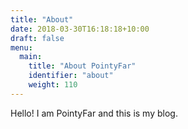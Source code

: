 ```yaml
---
title: "About"
date: 2018-03-30T16:18:18+10:00
draft: false
menu:
  main:
    title: "About PointyFar"
    identifier: "about"
    weight: 110
---
```


Hello! I am PointyFar and this is my blog.


